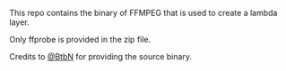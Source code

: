 This repo contains the binary of FFMPEG that is used to create a lambda layer.

Only ffprobe is provided in the zip file.

Credits to [@BtbN](https://github.com/BtbN/FFmpeg-Builds/releases) for providing the source binary.
